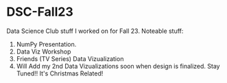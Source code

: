 # DSC-Fall23
Data Science Club stuff I worked on for Fall 23.
Noteable stuff:
1. NumPy Presentation.
2. Data Viz Workshop 
3. Friends (TV Series) Data Vizualization
4. Will Add my 2nd Data Vizualizations soon when design is finalized. Stay Tuned!! It's Christmas Related!

